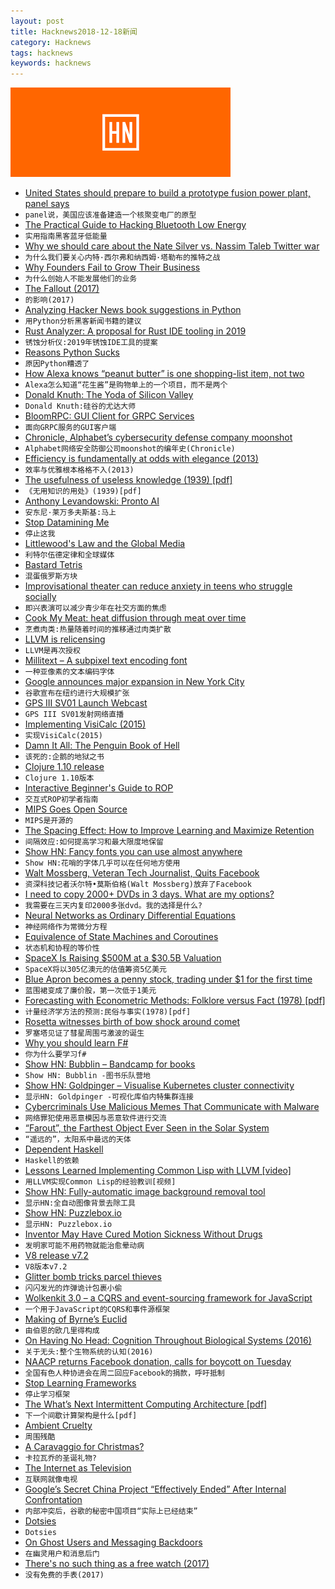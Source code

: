 ```yaml
---
layout: post
title: Hacknews2018-12-18新闻
category: Hacknews
tags: hacknews
keywords: hacknews
---
```


![haccknews-banner](/assets/image/hacknews-banner.jpg)

- [United States should prepare to build a prototype fusion power plant, panel says](https://www.sciencemag.org/news/2018/12/united-states-should-prepare-build-prototype-fusion-power-plant-panel-says)
- `panel说，美国应该准备建造一个核聚变电厂的原型`
- [The Practical Guide to Hacking Bluetooth Low Energy](https://blog.attify.com/the-practical-guide-to-hacking-bluetooth-low-energy/)
- `实用指南黑客蓝牙低能量`
- [Why we should care about the Nate Silver vs. Nassim Taleb Twitter war](https://towardsdatascience.com/why-you-should-care-about-the-nate-silver-vs-nassim-taleb-twitter-war-a581dce1f5fc)
- `为什么我们要关心内特·西尔弗和纳西姆·塔勒布的推特之战`
- [Why Founders Fail to Grow Their Business](https://www.starterstory.com/blog/why-founders-fail-to-grow-their-business)
- `为什么创始人不能发展他们的业务`
- [The Fallout (2017)](https://www.guernicamag.com/the-fallout/)
- `的影响(2017)`
- [Analyzing Hacker News book suggestions in Python](https://towardsdatascience.com/hacker-news-book-suggestions-64b88099947)
- `用Python分析黑客新闻书籍的建议`
- [Rust Analyzer: A proposal for Rust IDE tooling in 2019](https://ferrous-systems.com/blog/rust-analyzer-2019/)
- `锈蚀分析仪:2019年锈蚀IDE工具的提案`
- [Reasons Python Sucks](https://www.hackerfactor.com/blog/index.php?/archives/825-8-Reasons-Python-Sucks.html)
- `原因Python糟透了`
- [How Alexa knows “peanut butter” is one shopping-list item, not two](https://developer.amazon.com/blogs/alexa/post/36ca7d4c-cd98-40a9-a9c5-0cde2ab922ab/how-alexa-knows-that-peanut-butter-is-one-shopping-list-item-not-two)
- `Alexa怎么知道“花生酱”是购物单上的一个项目，而不是两个`
- [Donald Knuth: The Yoda of Silicon Valley](https://www.nytimes.com/2018/12/17/science/donald-knuth-computers-algorithms-programming.html)
- `Donald Knuth:硅谷的尤达大师`
- [BloomRPC: GUI Client for GRPC Services](https://github.com/uw-labs/bloomrpc)
- `面向GRPC服务的GUI客户端`
- [Chronicle, Alphabet’s cybersecurity defense company moonshot](https://www.engadget.com/2018/11/30/chronicle-cybersecurity-alphabet-moonshot-x/)
- `Alphabet网络安全防御公司moonshot的编年史(Chronicle)`
- [Efficiency is fundamentally at odds with elegance (2013)](https://yosefk.com/blog/efficiency-is-fundamentally-at-odds-with-elegance.html)
- `效率与优雅根本格格不入(2013)`
- [The usefulness of useless knowledge (1939) [pdf]](https://library.ias.edu/files/UsefulnessHarpers.pdf)
- `《无用知识的用处》(1939)[pdf]`
- [Anthony Levandowski: Pronto AI](https://medium.com/pronto-ai)
- `安东尼·莱万多夫斯基:马上`
- [Stop Datamining Me](https://www.stopdatamining.me/opt-out-list/)
- `停止这我`
- [Littlewood&#39;s Law and the Global Media](https://www.gwern.net/Notes#littlewoods-law-and-the-global-media)
- `利特尔伍德定律和全球媒体`
- [Bastard Tetris](http://fph.altervista.org/prog/bastet.html)
- `混蛋俄罗斯方块`
- [Improvisational theater can reduce anxiety in teens who struggle socially](https://news.umich.edu/anxious-teens-gain-confidence-by-performing-off-script/)
- `即兴表演可以减少青少年在社交方面的焦虑`
- [Cook My Meat: heat diffusion through meat over time](http://up.csail.mit.edu/science-of-cooking/)
- `烹煮肉类:热量随着时间的推移通过肉类扩散`
- [LLVM is relicensing](http://llvm.org/foundation/relicensing/)
- `LLVM是再次授权`
- [Millitext – A subpixel text encoding font](https://advent.morr.cc/2018/17)
- `一种亚像素的文本编码字体`
- [Google announces major expansion in New York City](https://arstechnica.com/?p=1429233)
- `谷歌宣布在纽约进行大规模扩张`
- [GPS III SV01 Launch Webcast](https://www.spacex.com/webcast)
- `GPS III SV01发射网络直播`
- [Implementing VisiCalc (2015)](http://rmf.vc/implementingvisicalc)
- `实现VisiCalc(2015)`
- [Damn It All: The Penguin Book of Hell](https://www.nybooks.com/articles/2018/12/20/damn-it-all-book-of-hell/)
- `该死的:企鹅的地狱之书`
- [Clojure 1.10 release](https://clojure.org/news/2018/12/17/clojure110)
- `Clojure 1.10版本`
- [Interactive Beginner&#39;s Guide to ROP](https://bordplate.no/blog/en/post/interactive-rop-tutorial/index.html)
- `交互式ROP初学者指南`
- [MIPS Goes Open Source](https://www.eetimes.com/document.asp?doc_id=1334087)
- `MIPS是开源的`
- [The Spacing Effect: How to Improve Learning and Maximize Retention](https://fs.blog/2018/12/spacing-effect/)
- `间隔效应:如何提高学习和最大限度地保留`
- [Show HN: Fancy fonts you can use almost anywhere](https://beautifuldingbats.com/hey-howd-you-do-that)
- `Show HN:花哨的字体几乎可以在任何地方使用`
- [Walt Mossberg, Veteran Tech Journalist, Quits Facebook](https://www.nytimes.com/2018/12/18/technology/walt-mossberg-quit-facebook.html)
- `资深科技记者沃尔特•莫斯伯格(Walt Mossberg)放弃了Facebook`
- [I need to copy 2000&#43; DVDs in 3 days. What are my options?](https://www.reddit.com/r/DataHoarder/comments/a6fkpm/i_have_temporary_3_days_access_to_more_than_2000/)
- `我需要在三天内复印2000多张dvd。我的选择是什么?`
- [Neural Networks as Ordinary Differential Equations](https://rkevingibson.github.io/blog/neural-networks-as-ordinary-differential-equations/)
- `神经网络作为常微分方程`
- [Equivalence of State Machines and Coroutines](http://250bpm.com/blog:141)
- `状态机和协程的等价性`
- [SpaceX Is Raising $500M at a $30.5B Valuation](https://www.wsj.com/articles/elon-musks-spacex-is-raising-500-million-in-funding-11545142054)
- `SpaceX将以305亿澳元的估值筹资5亿美元`
- [Blue Apron becomes a penny stock, trading under $1 for the first time](https://markets.businessinsider.com/news/stocks/blue-apron-stock-price-tumbles-below-1-first-time-2018-12-1027818501)
- `蓝围裙变成了廉价股，第一次低于1美元`
- [Forecasting with Econometric Methods: Folklore versus Fact (1978) [pdf]](https://repository.upenn.edu/cgi/viewcontent.cgi?article=1008&amp;context=marketing_papers)
- `计量经济学方法的预测:民俗与事实(1978)[pdf]`
- [Rosetta witnesses birth of bow shock around comet](https://www.esa.int/Our_Activities/Space_Science/Rosetta/Rosetta_witnesses_birth_of_baby_bow_shock_around_comet)
- `罗塞塔见证了彗星周围弓激波的诞生`
- [Why you should learn F#](https://dusted.codes/why-you-should-learn-fsharp)
- `你为什么要学习f#`
- [Show HN: Bubblin – Bandcamp for books](https://bubblin.io)
- `Show HN: Bubblin -图书乐队营地`
- [Show HN: Goldpinger – Visualise Kubernetes cluster connectivity](https://github.com/bloomberg/goldpinger)
- `显示HN: Goldpinger -可视化库伯内特集群连接`
- [Cybercriminals Use Malicious Memes That Communicate with Malware](https://blog.trendmicro.com/trendlabs-security-intelligence/cybercriminals-use-malicious-memes-that-communicate-with-malware/)
- `网络罪犯使用恶意模因与恶意软件进行交流`
- [ “Farout”, the Farthest Object Ever Seen in the Solar System](https://www.universetoday.com/140901/just-discovered-farout-the-farthest-object-ever-seen-in-the-solar-system/)
- `“遥远的”，太阳系中最远的天体`
- [Dependent Haskell](https://serokell.io/blog/2018/12/17/why-dependent-haskell)
- `Haskell的依赖`
- [Lessons Learned Implementing Common Lisp with LLVM [video]](https://www.youtube.com/watch?v=mbdXeRBbgDM)
- `用LLVM实现Common Lisp的经验教训[视频]`
- [Show HN: Fully-automatic image background removal tool](https://www.remove.bg/)
- `显示HN:全自动图像背景去除工具`
- [Show HN: Puzzlebox.io](https://puzzlebox.io)
- `显示HN: Puzzlebox.io`
- [Inventor May Have Cured Motion Sickness Without Drugs](https://www.defenseone.com/technology/2018/11/inventor-may-have-cured-motion-sickness-without-drugs-and-could-mean-lot-us-military/152960/)
- `发明家可能不用药物就能治愈晕动病`
- [V8 release v7.2](https://v8.dev/blog/v8-release-72)
- `V8版本v7.2`
- [Glitter bomb tricks parcel thieves](https://www.bbc.com/news/technology-46604625)
- `闪闪发光的炸弹诡计包裹小偷`
- [Wolkenkit 3.0 – a CQRS and event-sourcing framework for JavaScript](https://www.thenativeweb.io/blog/2018-12-04-18-17-introducing-wolkenkit-3-0/)
- `一个用于JavaScript的CQRS和事件源框架`
- [Making of Byrne’s Euclid](https://www.c82.net/blog/?id=79)
- `由伯恩的欧几里得构成`
- [On Having No Head: Cognition Throughout Biological Systems (2016)](https://www.ncbi.nlm.nih.gov/pmc/articles/PMC4914563/)
- `关于无头:整个生物系统的认知(2016)`
- [NAACP returns Facebook donation, calls for boycott on Tuesday](https://www.axios.com/naacp-returns-facebook-donation-calls-for-boycott-c60ef129-457d-4847-80e3-1d7fdb5764dc.html)
- `全国有色人种协进会在周二回应Facebook的捐款，呼吁抵制`
- [Stop Learning Frameworks](https://sizovs.net/2018/12/17/stop-learning-frameworks/)
- `停止学习框架`
- [The What’s Next Intermittent Computing Architecture [pdf]](http://www.eecg.toronto.edu/~ganesa10/assets/pdfs/whatsnext-hpca2019.pdf)
- `下一个间歇计算架构是什么[pdf]`
- [Ambient Cruelty](https://reallifemag.com/ambient-cruelty/)
- `周围残酷`
- [A Caravaggio for Christmas?](https://www.theguardian.com/artanddesign/2018/dec/16/a-caravaggio-for-christmas-is-his-stolen-nativity-masterpiece-about-to-return)
- `卡拉瓦乔的圣诞礼物?`
- [The Internet as Television](http://blairreeves.me/2018/12/12/the-internet-as-television/)
- `互联网就像电视`
- [Google’s Secret China Project “Effectively Ended” After Internal Confrontation](https://theintercept.com/2018/12/17/google-china-censored-search-engine-2/)
- `内部冲突后，谷歌的秘密中国项目“实际上已经结束”`
- [Dotsies](http://dotsies.org/)
- `Dotsies`
- [On Ghost Users and Messaging Backdoors](https://blog.cryptographyengineering.com/2018/12/17/on-ghost-users-and-messaging-backdoors/)
- `在幽灵用户和消息后门`
- [There&#39;s no such thing as a free watch (2017)](https://www.topic.com/there-s-no-such-thing-as-a-free-watch)
- `没有免费的手表(2017)`

